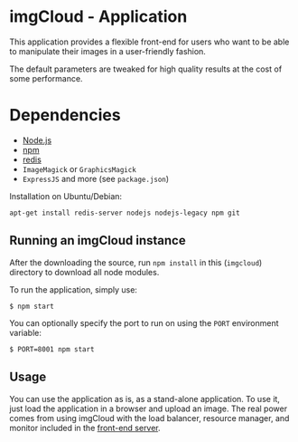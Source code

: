 # imgCloud - Application

This application provides a flexible front-end for users who want to be able to manipulate their images in a user-friendly fashion.

The default parameters are tweaked for high quality results at the cost of some performance.


# Dependencies

* [Node.js](http://nodejs.org)
* [npm](https://npmjs.org)
* [redis](http://redis.io)
* `ImageMagick` or `GraphicsMagick`
* `ExpressJS` and more (see `package.json`)

Installation on Ubuntu/Debian:

    apt-get install redis-server nodejs nodejs-legacy npm git


## Running an imgCloud instance

After the downloading the source, run `npm install` in this (`imgcloud`) directory to download all node modules.

To run the application, simply use:

    $ npm start

You can optionally specify the port to run on using the `PORT` environment variable:

    $ PORT=8001 npm start


## Usage

You can use the application as is, as a stand-alone application. To use it, just load the application in a browser and upload an image. The real power comes from using imgCloud with the load balancer, resource manager, and monitor included in the [front-end server](https://github.com/mkrause/imgcloud/tree/master/server).
